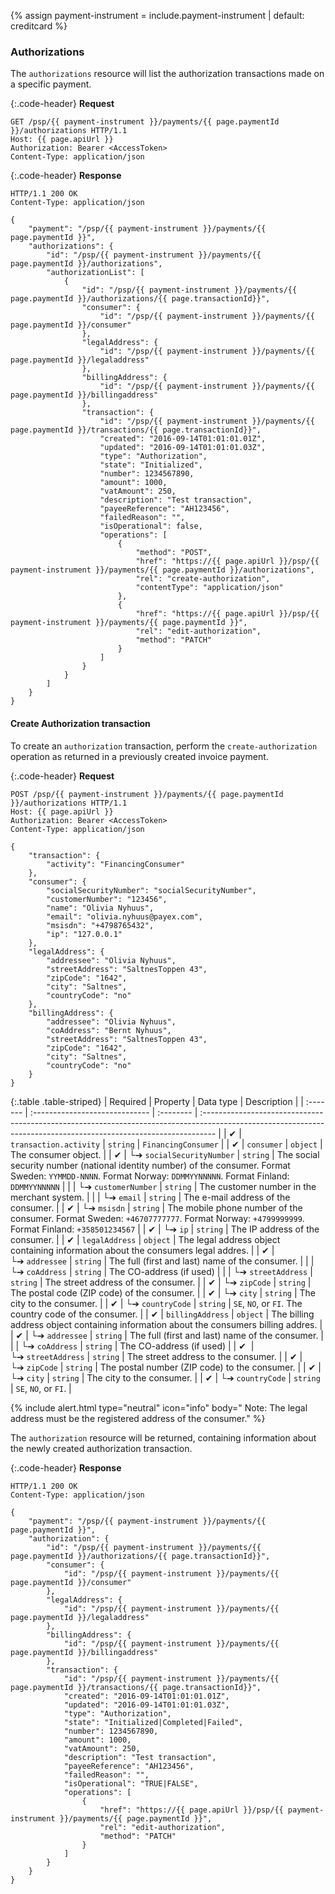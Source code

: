 {% assign payment-instrument = include.payment-instrument | default: creditcard %}

### Authorizations

The `authorizations` resource will list the authorization transactions
made on a specific payment.

{:.code-header}
**Request**

```http
GET /psp/{{ payment-instrument }}/payments/{{ page.paymentId }}/authorizations HTTP/1.1
Host: {{ page.apiUrl }}
Authorization: Bearer <AccessToken>
Content-Type: application/json
```

{:.code-header}
**Response**

```http
HTTP/1.1 200 OK
Content-Type: application/json

{
    "payment": "/psp/{{ payment-instrument }}/payments/{{ page.paymentId }}",
    "authorizations": {
        "id": "/psp/{{ payment-instrument }}/payments/{{ page.paymentId }}/authorizations",
        "authorizationList": [
            {
                "id": "/psp/{{ payment-instrument }}/payments/{{ page.paymentId }}/authorizations/{{ page.transactionId}}",
                "consumer": {
                    "id": "/psp/{{ payment-instrument }}/payments/{{ page.paymentId }}/consumer"
                },
                "legalAddress": {
                    "id": "/psp/{{ payment-instrument }}/payments/{{ page.paymentId }}/legaladdress"
                },
                "billingAddress": {
                    "id": "/psp/{{ payment-instrument }}/payments/{{ page.paymentId }}/billingaddress"
                },
                "transaction": {
                    "id": "/psp/{{ payment-instrument }}/payments/{{ page.paymentId }}/transactions/{{ page.transactionId}}",
                    "created": "2016-09-14T01:01:01.01Z",
                    "updated": "2016-09-14T01:01:01.03Z",
                    "type": "Authorization",
                    "state": "Initialized",
                    "number": 1234567890,
                    "amount": 1000,
                    "vatAmount": 250,
                    "description": "Test transaction",
                    "payeeReference": "AH123456",
                    "failedReason": "",
                    "isOperational": false,
                    "operations": [
                        {
                            "method": "POST",
                            "href": "https://{{ page.apiUrl }}/psp/{{ payment-instrument }}/payments/{{ page.paymentId }}/authorizations",
                            "rel": "create-authorization",
                            "contentType": "application/json"
                        },
                        {
                            "href": "https://{{ page.apiUrl }}/psp/{{ payment-instrument }}/payments/{{ page.paymentId }}",
                            "rel": "edit-authorization",
                            "method": "PATCH"
                        }
                    ]
                }
            }
        ]
    }
}
```

#### Create Authorization transaction

To create an `authorization` transaction, perform the `create-authorization`
operation as returned in a previously created invoice payment.

{:.code-header}
**Request**

```http
POST /psp/{{ payment-instrument }}/payments/{{ page.paymentId }}/authorizations HTTP/1.1
Host: {{ page.apiUrl }}
Authorization: Bearer <AccessToken>
Content-Type: application/json

{
    "transaction": {
        "activity": "FinancingConsumer"
    },
    "consumer": {
        "socialSecurityNumber": "socialSecurityNumber",
        "customerNumber": "123456",
        "name": "Olivia Nyhuus",
        "email": "olivia.nyhuus@payex.com",
        "msisdn": "+4798765432",
        "ip": "127.0.0.1"
    },
    "legalAddress": {
        "addressee": "Olivia Nyhuus",
        "streetAddress": "SaltnesToppen 43",
        "zipCode": "1642",
        "city": "Saltnes",
        "countryCode": "no"
    },
    "billingAddress": {
        "addressee": "Olivia Nyhuus",
        "coAddress": "Bernt Nyhuus",
        "streetAddress": "SaltnesToppen 43",
        "zipCode": "1642",
        "city": "Saltnes",
        "countryCode": "no"
    }
}
```

{:.table .table-striped}
| Required | Property                       | Data type | Description                                                                                                                                                      |
| :------- | :----------------------------- | :-------- | :--------------------------------------------------------------------------------------------------------------------------------------------------------------- |
| ✔︎︎︎︎︎   | `transaction.activity`         | `string`  | `FinancingConsumer`                                                                                                                                              |
| ✔︎︎︎︎︎   | `consumer`                     | `object`  | The consumer object.                                                                                                                                             |
| ✔︎︎︎︎︎   | └➔&nbsp;`socialSecurityNumber` | `string`  | The social security number (national identity number) of the consumer. Format Sweden: `YYMMDD-NNNN`. Format Norway: `DDMMYYNNNNN`. Format Finland: `DDMMYYNNNNN` |
|          | └➔&nbsp;`customerNumber`       | `string`  | The customer number in the merchant system.                                                                                                                      |
|          | └➔&nbsp;`email`                | `string`  | The e-mail address of the consumer.                                                                                                                              |
| ✔︎︎︎︎︎   | └➔&nbsp;`msisdn`               | `string`  | The mobile phone number of the consumer. Format Sweden: `+46707777777`. Format Norway: `+4799999999`. Format Finland: `+358501234567`                            |
| ✔︎︎︎︎︎   | └➔&nbsp;`ip`                   | `string`  | The IP address of the consumer.                                                                                                                                  |
| ✔︎︎︎︎︎   | `legalAddress`                 | `object`  | The legal address object containing information about the consumers legal addres.                                                                                |
| ✔︎︎︎︎︎   | └➔&nbsp;`addressee`            | `string`  | The full (first and last) name of the consumer.                                                                                                                  |
|          | └➔&nbsp;`coAddress`            | `string`  | The CO-address (if used)                                                                                                                                         |
|          | └➔&nbsp;`streetAddress`        | `string`  | The street address of the consumer.                                                                                                                              |
| ✔︎︎︎︎︎   | └➔&nbsp;`zipCode`              | `string`  | The postal code (ZIP code) of the consumer.                                                                                                                      |
| ✔︎︎︎︎︎   | └➔&nbsp;`city`                 | `string`  | The city to the consumer.                                                                                                                                        |
| ✔︎︎︎︎︎   | └➔&nbsp;`countryCode`          | `string`  | `SE`, `NO`, or `FI`. The country code of the consumer.                                                                                                           |
| ✔︎︎︎︎︎   | `billingAddress`               | `object`  | The billing address object containing information about the consumers billing addres.                                                                            |
| ✔︎︎︎︎︎   | └➔&nbsp;`addressee`            | `string`  | The full (first and last) name of the consumer.                                                                                                                  |
|          | └➔&nbsp;`coAddress`            | `string`  | The CO-address (if used)                                                                                                                                         |
| ✔︎︎︎︎ ︎  | └➔&nbsp;`streetAddress`        | `string`  | The street address to the consumer.                                                                                                                              |
| ✔︎︎︎︎︎   | └➔&nbsp;`zipCode`              | `string`  | The postal number (ZIP code) to the consumer.                                                                                                                    |
| ✔︎︎︎︎︎   | └➔&nbsp;`city`                 | `string`  | The city to the consumer.                                                                                                                                        |
| ✔︎︎︎︎︎   | └➔&nbsp;`countryCode`          | `string`  | `SE`, `NO`, or `FI`.                                                                                                                                             |

{% include alert.html type="neutral" icon="info" body="
Note: The legal address must be the registered address of the consumer." %}

The `authorization` resource will be returned, containing information about
the newly created authorization transaction.

{:.code-header}
**Response**

```http
HTTP/1.1 200 OK
Content-Type: application/json

{
    "payment": "/psp/{{ payment-instrument }}/payments/{{ page.paymentId }}",
    "authorization": {
        "id": "/psp/{{ payment-instrument }}/payments/{{ page.paymentId }}/authorizations/{{ page.transactionId}}",
        "consumer": {
            "id": "/psp/{{ payment-instrument }}/payments/{{ page.paymentId }}/consumer"
        },
        "legalAddress": {
            "id": "/psp/{{ payment-instrument }}/payments/{{ page.paymentId }}/legaladdress"
        },
        "billingAddress": {
            "id": "/psp/{{ payment-instrument }}/payments/{{ page.paymentId }}/billingaddress"
        },
        "transaction": {
            "id": "/psp/{{ payment-instrument }}/payments/{{ page.paymentId }}/transactions/{{ page.transactionId}}",
            "created": "2016-09-14T01:01:01.01Z",
            "updated": "2016-09-14T01:01:01.03Z",
            "type": "Authorization",
            "state": "Initialized|Completed|Failed",
            "number": 1234567890,
            "amount": 1000,
            "vatAmount": 250,
            "description": "Test transaction",
            "payeeReference": "AH123456",
            "failedReason": "",
            "isOperational": "TRUE|FALSE",
            "operations": [
                {
                    "href": "https://{{ page.apiUrl }}/psp/{{ payment-instrument }}/payments/{{ page.paymentId }}",
                    "rel": "edit-authorization",
                    "method": "PATCH"
                }
            ]
        }
    }
}
```
